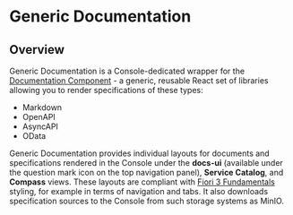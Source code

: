 # Generic Documentation

## Overview

Generic Documentation is a Console-dedicated wrapper for the [Documentation Component](https://github.com/kyma-incubator/documentation-component/blob/master/README.md) - a generic, reusable React set of libraries allowing you to render specifications of these types:

- Markdown
- OpenAPI
- AsyncAPI
- OData

Generic Documentation provides individual layouts for documents and specifications rendered in the Console under the **docs-ui** (available under the question mark icon on the top navigation panel), **Service Catalog**, and **Compass** views. These layouts are compliant with [Fiori 3 Fundamentals](https://sap.github.io/fundamental/) styling, for example in terms of navigation and tabs. It also downloads specification sources to the Console from such storage systems as MinIO.
